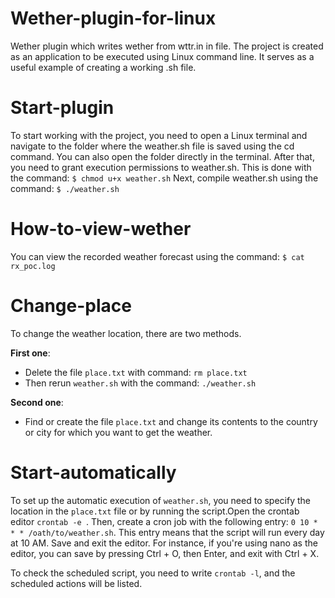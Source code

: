 # Wether-plugin-for-linux
Wether plugin which writes wether from wttr.in in file. The project is created as an application to be executed using Linux command line. It serves as a useful example of creating a working .sh file. 
# Start-plugin
To start working with the project, you need to open a Linux terminal and navigate to the folder where the weather.sh file is saved using the cd command. You can also open the folder directly in the terminal. After that, you need to grant execution permissions to weather.sh. This is done with the command: 
```$ chmod u+x weather.sh```
Next, compile weather.sh using the command:
```$ ./weather.sh```
# How-to-view-wether
You can view the recorded weather forecast using the command:
```$ cat rx_poc.log```
# Change-place
To change the weather location, there are two methods.

**First one**:
- Delete the file `place.txt` with command: ```rm place.txt```
- Then rerun `weather.sh` with the command: ```./weather.sh```
  
**Second one**:
- Find or create the file `place.txt` and change its contents to the country or city for which you want to get the weather.

# Start-automatically
To set up the automatic execution of `weather.sh`, you need to specify the location in the `place.txt` file or by running the script.Open the crontab editor ```crontab -e
```. Then, create a cron job with the following entry: ```0 10 * * * /oath/to/weather.sh```. This entry means that the script will run every day at 10 AM. Save and exit the editor. For instance, if you're using nano as the editor, you can save by pressing Ctrl + O, then Enter, and exit with Ctrl + X.

To check the scheduled script, you need to write `crontab -l`, and the scheduled actions will be listed.
